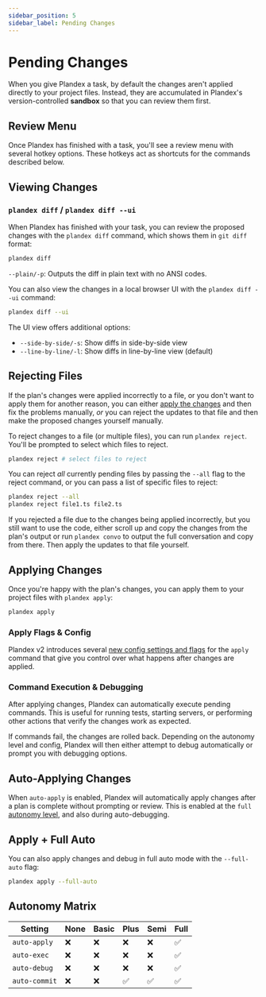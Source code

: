 ```yaml
---
sidebar_position: 5
sidebar_label: Pending Changes
---
```


# Pending Changes

When you give Plandex a task, by default the changes aren't applied directly to your project files. Instead, they are accumulated in Plandex's version-controlled **sandbox** so that you can review them first.

## Review Menu

Once Plandex has finished with a task, you'll see a review menu with several hotkey options. These hotkeys act as shortcuts for the commands described below.

## Viewing Changes

### `plandex diff` / `plandex diff --ui`

When Plandex has finished with your task, you can review the proposed changes with the `plandex diff` command, which shows them in `git diff` format:

```bash
plandex diff
```

`--plain/-p`: Outputs the diff in plain text with no ANSI codes.

You can also view the changes in a local browser UI with the `plandex diff --ui` command:

```bash
plandex diff --ui
```

The UI view offers additional options:

- `--side-by-side/-s`: Show diffs in side-by-side view
- `--line-by-line/-l`: Show diffs in line-by-line view (default)

## Rejecting Files

If the plan's changes were applied incorrectly to a file, or you don't want to apply them for another reason, you can either [apply the changes](#applying-changes) and then fix the problems manually, _or_ you can reject the updates to that file and then make the proposed changes yourself manually.

To reject changes to a file (or multiple files), you can run `plandex reject`. You'll be prompted to select which files to reject.

```bash
plandex reject # select files to reject
```

You can reject _all_ currently pending files by passing the `--all` flag to the reject command, or you can pass a list of specific files to reject:

```bash
plandex reject --all
plandex reject file1.ts file2.ts
```

If you rejected a file due to the changes being applied incorrectly, but you still want to use the code, either scroll up and copy the changes from the plan's output or run `plandex convo` to output the full conversation and copy from there. Then apply the updates to that file yourself.

## Applying Changes

Once you're happy with the plan's changes, you can apply them to your project files with `plandex apply`:

```bash
plandex apply
```

### Apply Flags & Config

Plandex v2 introduces several [new config settings and flags](./configuration.md) for the `apply` command that give you control over what happens after changes are applied.

### Command Execution & Debugging

After applying changes, Plandex can automatically execute pending commands. This is useful for running tests, starting servers, or performing other actions that verify the changes work as expected.

If commands fail, the changes are rolled back. Depending on the autonomy level and config, Plandex will then either attempt to debug automatically or prompt you with debugging options.

## Auto-Applying Changes

When `auto-apply` is enabled, Plandex will automatically apply changes after a plan is complete without prompting or review. This is enabled at the `full` [autonomy level](./autonomy.md), and also during auto-debugging.

## Apply + Full Auto

You can also apply changes and debug in full auto mode with the `--full-auto` flag:

```bash
plandex apply --full-auto
```

## Autonomy Matrix

| Setting       | None | Basic | Plus | Semi | Full |
| ------------- | ---- | ----- | ---- | ---- | ---- |
| `auto-apply`  | ❌   | ❌    | ❌   | ❌   | ✅   |
| `auto-exec`   | ❌   | ❌    | ❌   | ❌   | ✅   |
| `auto-debug`  | ❌   | ❌    | ❌   | ❌   | ✅   |
| `auto-commit` | ❌   | ❌    | ✅   | ✅   | ✅   |
